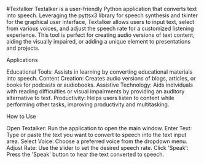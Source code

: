 #Textalker
Textalker is a user-friendly Python application that converts text into speech.
Leveraging the pyttsx3 library for speech synthesis and tkinter for the graphical user interface, Textalker allows users to input text, select from various voices, and adjust the speech rate for a customized listening experience. 
This tool is perfect for creating audio versions of text content, aiding the visually impaired, or adding a unique element to presentations and projects.


Applications

Educational Tools: Assists in learning by converting educational materials into speech.
Content Creation: Creates audio versions of blogs, articles, or books for podcasts or audiobooks.
Assistive Technology: Aids individuals with reading difficulties or visual impairments by providing an auditory alternative to text.
Productivity: Helps users listen to content while performing other tasks, improving productivity and multitasking.


How to Use

Open Textalker: Run the application to open the main window.
Enter Text: Type or paste the text you want to convert to speech into the text input area.
Select Voice: Choose a preferred voice from the dropdown menu.
Adjust Rate: Use the slider to set the desired speech rate.
Click 'Speak': Press the 'Speak' button to hear the text converted to speech.
